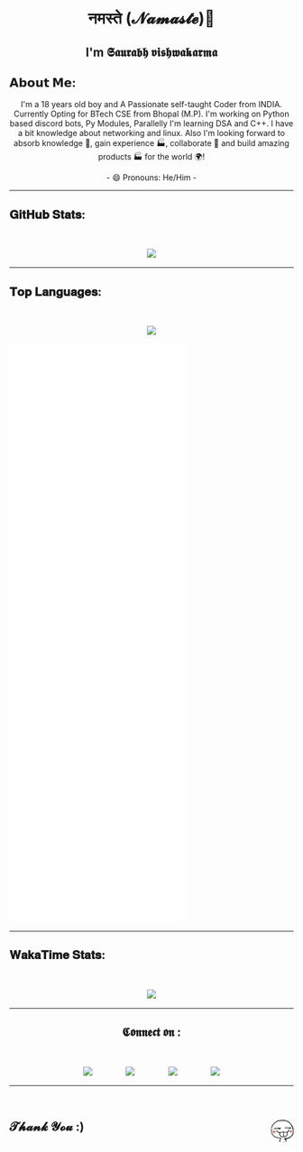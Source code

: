 <h1 align="center">नमस्ते (𝓝𝓪𝓶𝓪𝓼𝓽𝓮)👋 </h1>
<h2 align="center">I'm 𝕾𝖆𝖚𝖗𝖆𝖇𝖍 𝖛𝖎𝖘𝖍𝖜𝖆𝖐𝖆𝖗𝖒𝖆 </h2>
<!-- <img src=Images/border.png> -->
<!-- <hr> -->
<!-- <img src=Images/Main.png width="200"/> -->
<h2>𝗔𝗯𝗼𝘂𝘁 𝗠𝗲:</h2>

<p align=center font-family='Trebuchet MS'>I'm a 18 years old boy and A Passionate self-taught Coder from INDIA. Currently Opting for BTech CSE from Bhopal (M.P). I'm working on Python based discord bots, Py Modules, Parallelly I'm learning DSA and C++. I have a bit knowledge about networking and linux. 
Also I'm looking forward to absorb knowledge 🧠, gain experience 🏭, collaborate 🤝 and build amazing products 🏭 for the world 🌍!

</p>

<p align=center font-family="sans-serif">
- 😄 Pronouns: He/Him - 

</p>
<hr>
<h2>𝐆𝐢𝐭𝐇𝐮𝐛 𝐒𝐭𝐚𝐭𝐬:</h2><br>
<p align="center">
<img src="https://github-readme-stats.vercel.app/api?username=Saurabh254&show_icons=true&theme=dracula">
</p>
<hr>

<h2>𝐓𝐨𝐩 𝐋𝐚𝐧𝐠𝐮𝐚𝐠𝐞𝐬:</h2>
<br> 
<p align="center">
<img src="https://github-readme-stats.vercel.app/api/top-langs/?username=Saurabh254&layout=compact&langs_count=5&theme=dracula)](https://github.com/anuraghazra/github-readme-stats">
</p>

<!-- If you're using "master" as default branch -->
![Metrics](https://github.com/Saurabh-Vishwakarm/Saurabh-Vishwakarm/blob/main/github-metrics.svg)

<hr>

<h2>𝐖𝐚𝐤𝐚𝐓𝐢𝐦𝐞 𝐒𝐭𝐚𝐭𝐬:</h2>
<br>
<p align="center">
<img src="https://github-readme-stats.vercel.app/api/wakatime?username=_saurabh_030">
<!-- [![willianrod's wakatime stats](https://github-readme-stats.vercel.app/api/wakatime?username=_saurabh_030)](https://github.com/anuraghazra/github-readme-stats) -->
</p>
<hr>

<h2 align="center">𝕮𝖔𝖓𝖓𝖊𝖈𝖙 𝖔𝖓 :</h2>
<br>
<p align="center">
<a href="https://m.facebook.com/saurav.vishwakarma.5245?ref=bookmarks"><img width=50 src="https://i.imgur.com/VgkNYXI.png"></a>
&nbsp;&nbsp;&nbsp;&nbsp;&nbsp;&nbsp;&nbsp;&nbsp;&nbsp;&nbsp;&nbsp;&nbsp;&nbsp;
 <a href="https://www.linkedin.com/in/saurabh-vishwakarma-8351371ab"><img width=50 src="https://i.imgur.com/NGBriju.png"/></a> 
 &nbsp;&nbsp;&nbsp;&nbsp;&nbsp;&nbsp;&nbsp;&nbsp;&nbsp;&nbsp;&nbsp;&nbsp;&nbsp;
 <a href="https://www.instagram.com/_saurabh_030"><img width=50 src="https://i.imgur.com/M6yBwxS.png"/></a>
 &nbsp;&nbsp;&nbsp;&nbsp;&nbsp;&nbsp;&nbsp;&nbsp;&nbsp;&nbsp;&nbsp;&nbsp;&nbsp;
 <a href="https://open.spotify.com/user/x2sgb1mixyn9luu7cgtvw45o6?si=6h0RDh2gQcG_QSPG601h7w&utm_source=copy-link&dl_branch=1"><img width=50 src="https://i.imgur.com/qvdqtsc.png"/></a> 
</p>
 <hr>
 
<br>
<h2 align=left>𝓣𝓱𝓪𝓷𝓴 𝓨𝓸𝓾 :)
<img align=right width=40 src=Images/emoji.png /></h2>